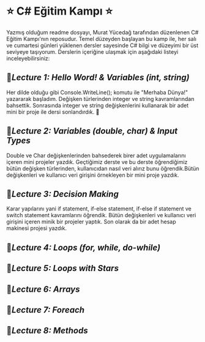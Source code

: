 # ⭐ **C# Eğitim Kampı** ⭐

Yazmış olduğum readme dosyayı, Murat Yücedağ tarafından düzenlenen C# Eğitim Kampı'nın reposudur. Temel düzeyden başlayan bu kamp ile, her salı ve cumartesi günleri yüklenen dersler sayesinde C# bilgi ve düzeyimi bir üst seviyeye taşıyorum. Derslerin içeriğine ulaşmak için aşağıdaki listeyi inceleyebilirsiniz:

## 🌻***Lecture 1: Hello Word! & Variables (int, string)***

Her dilde olduğu gibi Console.WriteLine(); komutu ile "Merhaba Dünya!" yazararak başladım. Değişken türlerinden integer ve string kavramlarından bahsettik. Sonrasında integer ve string değişkenlerini kullanarak bir adet mini bir proje ile dersi sonlandırdık. 📝

## 🌻***Lecture 2: Variables (double, char) & Input Types***

Double ve Char değişkenlerinden bahsederek birer adet uygulamalarını içeren mini projeler yazdık. Geçtiğimiz derste ve bu derste öğrendiğimiz bütün değişken türlerinden, kullanıcıdan nasıl veri alırız bunu öğrendik.Bütün değişkenleri ve kullanıcı veri girişini örnekleyen bir mini proje yazdık. 

## 🌻***Lecture 3: Decision Making***
Karar yapılarını yani if statement, if-else statement, if-else if statement ve switch statement kavramlarını öğrendik. Bütün değişkenleri ve kullanıcı veri girişini içeren minik bir projeler yaptık. Son olarak da bir adet hesap makinesi projesi yazdık.

## 🌻***Lecture 4: Loops (for, while, do-while)***

## 🌻***Lecture 5: Loops with Stars***

## 🌻***Lecture 6: Arrays***

## 🌻***Lecture 7: Foreach***

## 🌻***Lecture 8: Methods***
